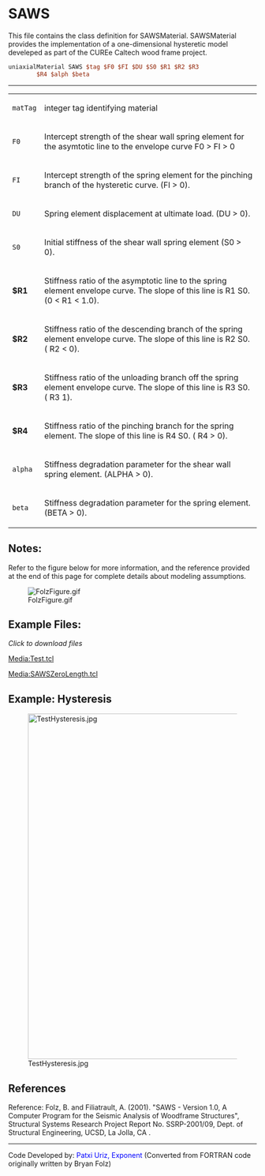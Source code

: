  # SAWS

<p>This file contains the class definition for SAWSMaterial.
SAWSMaterial provides the implementation of a one-dimensional hysteretic
model develeped as part of the CUREe Caltech wood frame project.</p>

```tcl
uniaxialMaterial SAWS $tag $F0 $FI $DU $S0 $R1 $R2 $R3
        $R4 $alph $beta
```
<hr />
<table>
<tbody>
<tr class="odd">
<td><code class="parameter-table-variable">matTag</code></td>
<td><p>integer tag identifying material</p></td>
</tr>
<tr class="even">
<td><code class="parameter-table-variable">F0</code></td>
<td><p>Intercept strength of the shear wall spring element for the
asymtotic line to the envelope curve F0 &gt; FI &gt; 0</p></td>
</tr>
<tr class="odd">
<td><code class="parameter-table-variable">FI</code></td>
<td><p>Intercept strength of the spring element for the pinching branch
of the hysteretic curve. (FI &gt; 0).</p></td>
</tr>
<tr class="even">
<td><code class="parameter-table-variable">DU</code></td>
<td><p>Spring element displacement at ultimate load. (DU &gt;
0).</p></td>
</tr>
<tr class="odd">
<td><code class="parameter-table-variable">S0</code></td>
<td><p>Initial stiffness of the shear wall spring element (S0 &gt;
0).</p></td>
</tr>
<tr class="even">
<td><p><strong>$R1</strong></p></td>
<td><p>Stiffness ratio of the asymptotic line to the spring element
envelope curve. The slope of this line is R1 S0. (0 &lt; R1 &lt;
1.0).</p></td>
</tr>
<tr class="odd">
<td><p><strong>$R2</strong></p></td>
<td><p>Stiffness ratio of the descending branch of the spring element
envelope curve. The slope of this line is R2 S0. ( R2 &lt; 0).</p></td>
</tr>
<tr class="even">
<td><p><strong>$R3</strong></p></td>
<td><p>Stiffness ratio of the unloading branch off the spring element
envelope curve. The slope of this line is R3 S0. ( R3 1).</p></td>
</tr>
<tr class="odd">
<td><p><strong>$R4</strong></p></td>
<td><p>Stiffness ratio of the pinching branch for the spring element.
The slope of this line is R4 S0. ( R4 &gt; 0).</p></td>
</tr>
<tr class="even">
<td><code class="parameter-table-variable">alpha</code></td>
<td><p>Stiffness degradation parameter for the shear wall spring
element. (ALPHA &gt; 0).</p></td>
</tr>
<tr class="odd">
<td><code class="parameter-table-variable">beta</code></td>
<td><p>Stiffness degradation parameter for the spring element. (BETA
&gt; 0).</p></td>
</tr>
</tbody>
</table>
<h2 id="notes">Notes:</h2>
<p>Refer to the figure below for more information, and the reference
provided at the end of this page for complete details about modeling
assumptions.</p>
<figure>
<img src="/OpenSeesRT/contrib/static/FolzFigure.gif" title="FolzFigure.gif" alt="FolzFigure.gif" />
<figcaption aria-hidden="true">FolzFigure.gif</figcaption>
</figure>
<h2 id="example_files">Example Files:</h2>
<p><em>Click to download files</em></p>
<p><a href="Media:Test.tcl" title="wikilink">Media:Test.tcl</a></p>
<p><a href="Media:SAWSZeroLength.tcl"
title="wikilink">Media:SAWSZeroLength.tcl</a></p>
<h2 id="example_hysteresis">Example: Hysteresis</h2>
<figure>
<img src="/OpenSeesRT/contrib/static/TestHysteresis.jpg" title="TestHysteresis.jpg" width="700"
alt="TestHysteresis.jpg" />
<figcaption aria-hidden="true">TestHysteresis.jpg</figcaption>
</figure>
<h2 id="references">References</h2>
<p>Reference: Folz, B. and Filiatrault, A. (2001). "SAWS - Version 1.0,
A Computer Program for the Seismic Analysis of Woodframe Structures",
Structural Systems Research Project Report No. SSRP-2001/09, Dept. of
Structural Engineering, UCSD, La Jolla, CA .</p>
<hr />
<p>Code Developed by: <span style="color:blue"> Patxi Uriz,
Exponent </span> (Converted from FORTRAN code originally written
by Bryan Folz)</p>
